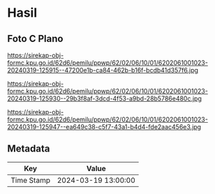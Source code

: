 # Hasil

## Foto C Plano

https://sirekap-obj-formc.kpu.go.id/62d6/pemilu/ppwp/62/02/06/10/01/6202061001023-20240319-125915--47200e1b-ca84-462b-b16f-bcdb41d357f6.jpg

https://sirekap-obj-formc.kpu.go.id/62d6/pemilu/ppwp/62/02/06/10/01/6202061001023-20240319-125930--29b3f8af-3dcd-4f53-a9bd-28b5786e480c.jpg

https://sirekap-obj-formc.kpu.go.id/62d6/pemilu/ppwp/62/02/06/10/01/6202061001023-20240319-125947--ea649c38-c5f7-43a1-b4d4-fde2aac456e3.jpg


## Metadata

| Key        | Value               |
| ---------- | ------------------- |
| Time Stamp | 2024-03-19 13:00:00 |



